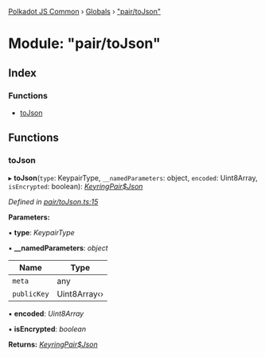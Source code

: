 [Polkadot JS Common](../README.md) › [Globals](../globals.md) › ["pair/toJson"](_pair_tojson_.md)

# Module: "pair/toJson"

## Index

### Functions

* [toJson](_pair_tojson_.md#tojson)

## Functions

###  toJson

▸ **toJson**(`type`: KeypairType, `__namedParameters`: object, `encoded`: Uint8Array, `isEncrypted`: boolean): *[KeyringPair$Json](../interfaces/_types_.keyringpair_json.md)*

*Defined in [pair/toJson.ts:15](https://github.com/polkadot-js/common/blob/733e9e27/packages/keyring/src/pair/toJson.ts#L15)*

**Parameters:**

▪ **type**: *KeypairType*

▪ **__namedParameters**: *object*

Name | Type |
------ | ------ |
`meta` | any |
`publicKey` | Uint8Array‹› |

▪ **encoded**: *Uint8Array*

▪ **isEncrypted**: *boolean*

**Returns:** *[KeyringPair$Json](../interfaces/_types_.keyringpair_json.md)*
